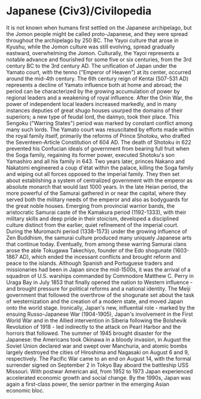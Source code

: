 # Japanese (Civ3)/Civilopedia

It is not known when humans first settled on the Japanese archipelago, but the Jomon people might be called proto-Japanese, and they were spread throughout the archipelago by 250 BC. The Yayoi culture that arose in Kyushu, while the Jomon culture was still evolving, spread gradually eastward, overwhelming the Jomon. Culturally, the Yayoi represents a notable advance and flourished for some five or six centuries, from the 3rd century BC to the 3rd century AD. The unification of Japan under the Yamato court, with the tenno ("Emperor of Heaven") at its center, occurred around the mid-4th century. The 6th century reign of Kentai (507-531 AD) represents a decline of Yamato influence both at home and abroad; the period can be characterized by the growing accumulation of power by regional leaders and a weakening of royal influence.
After the Onin War, the power of independent local leaders increased markedly, and in many instances deputies of great shugo houses usurped the domains of their superiors; a new type of feudal lord, the daimyo, took their place. This Sengoku ("Warring States") period was marked by constant conflict among many such lords. The Yamato court was resuscitated by efforts made within the royal family itself, primarily the reforms of Prince Shotoku, who drafted the Seventeen-Article Constitution of 604 AD. The death of Shotoku in 622 prevented his Confucian ideals of government from bearing full fruit when the Soga family, regaining its former power, executed Shotoku's son Yamashiro and all his family in 643. Two years later, princes Nakano and Nakatomi engineered a coup d'état within the palace, killing the Soga family and wiping out all forces opposed to the imperial family. They then set about establishing a system of centralized government with the emperor as absolute monarch that would last 1000 years.
In the late Heian period, the more powerful of the Samurai gathered in or near the capital, where they served both the military needs of the emperor and also as bodyguards for the great noble houses. Emerging from provincial warrior bands, the aristocratic Samurai caste of the Kamakura period (1192-1333), with their military skills and deep pride in their stoicism, developed a disciplined culture distinct from the earlier, quiet refinement of the imperial court.
During the Muromachi period (1338-1573) under the growing influence of Zen Buddhism, the samurai culture produced many uniquely Japanese arts that continue today. Eventually, from among these warring Samurai clans arose the able Tokugawa Takechiyo, founder of the Edo shogunate (1603-1867 AD), which ended the incessant conflicts and brought reform and peace to the islands. Although Spanish and Portuguese traders and missionaries had been in Japan since the mid-1500s, it was the arrival of a squadron of U.S. warships commanded by Commodore Matthew C. Perry in Uraga Bay in July 1853 that finally opened the nation to Western influence - and brought pressure for political reforms and a national identity. The Meiji government that followed the overthrow of the shogunate set about the task of westernization and the creation of a modern state, and moved Japan onto the world stage.
Ironically, Japan's new, influential role - marked by the ensuing Russo-Japanese War (1904-1905), Japan's involvement in the First World War and in the Allied intervention in Siberia following the Bolshevik Revolution of 1918 - led indirectly to the attack on Pearl Harbor and the horrors that followed. The summer of 1945 brought disaster for the Japanese: the Americans took Okinawa in a bloody invasion, in August the Soviet Union declared war and swept over Manchuria, and atomic bombs largely destroyed the cities of Hiroshima and Nagasaki on August 6 and 9, respectively. The Pacific War came to an end on August 14, with the formal surrender signed on September 2 in Tokyo Bay aboard the battleship USS Missouri. With postwar American aid, from 1952 to 1973 Japan experienced accelerated economic growth and social change. By the 1990s, Japan was again a first-class power, the senior partner in the emerging Asian economic bloc.